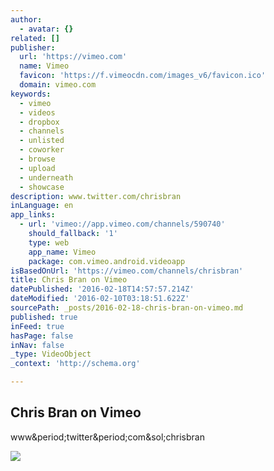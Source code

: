 ```yaml
---
author:
  - avatar: {}
related: []
publisher:
  url: 'https://vimeo.com'
  name: Vimeo
  favicon: 'https://f.vimeocdn.com/images_v6/favicon.ico'
  domain: vimeo.com
keywords:
  - vimeo
  - videos
  - dropbox
  - channels
  - unlisted
  - coworker
  - browse
  - upload
  - underneath
  - showcase
description: www.twitter.com/chrisbran
inLanguage: en
app_links:
  - url: 'vimeo://app.vimeo.com/channels/590740'
    should_fallback: '1'
    type: web
    app_name: Vimeo
    package: com.vimeo.android.videoapp
isBasedOnUrl: 'https://vimeo.com/channels/chrisbran'
title: Chris Bran on Vimeo
datePublished: '2016-02-18T14:57:57.214Z'
dateModified: '2016-02-10T03:18:51.622Z'
sourcePath: _posts/2016-02-18-chris-bran-on-vimeo.md
published: true
inFeed: true
hasPage: false
inNav: false
_type: VideoObject
_context: 'http://schema.org'

---
```

<article style=""><h1>Chris Bran on Vimeo</h1><p>www&amp;period;twitter&amp;period;com&amp;sol;chrisbran</p><img src="https://i.vimeocdn.com/channel/533529_980?mh=250" /></article>